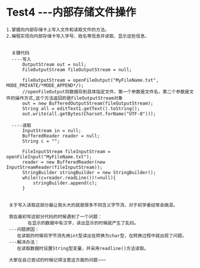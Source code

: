 # Test4   ---内部存储文件操作
    1.掌握向内部存储卡上写入文件和读取文件的方法。
    2.编程实现向内部存储卡写入学号、姓名等信息并读取、显示这些信息。
    
      
      关键代码
      ----写入
          OutputStream out = null;
          FileOutputStream fileOutputStream = null;
         
          fileOutputStream = openFileOutput("MyFileName.txt", MODE_PRIVATE/*MODE_APPEND*/);
          //openFileOutput将数据存到具体指定文件，第一个参数是文件名，第二个参数是文件的操作方式,这个方法返回的是FileOutputStream对象
          out = new BufferedOutputStream(fileOutputStream);
          String all = editText1.getText().toString();
          out.write(all.getBytes(Charset.forName("UTF-8")));
           
      ----读取
          InputStream in = null;
          BufferedReader reader = null;
          String c = "";
         
          FileInputStream fileInputStream = openFileInput("MyFileName.txt");
          reader = new BufferedReader(new InputStreamReader(fileInputStream));
          StringBuilder stringBuilder = new StringBuilder();
          while((c=reader.readLine())!=null){
              stringBuilder.append(c);
          }
          
          
     关于写入读取这部分最让我头大的就是很多不同含义字节流，对于初学者经常会搞混。
     
     我在最初写这部分代码的时候遇到了一个问题：
            在显示的数据中有汉字，读出显示的时候就产生了乱码。
     ---问题原因：
        在读取的时候将字节流先用int型读出在转换为char型，在转换过程中就出现了问题。
     ---解决办法：
        在读取数据时设置String型变量，并采用readline()方法读取。
     
     大家在自己尝试的时候记得注意这方面的问题~~~
     
          
     
                   
                   
